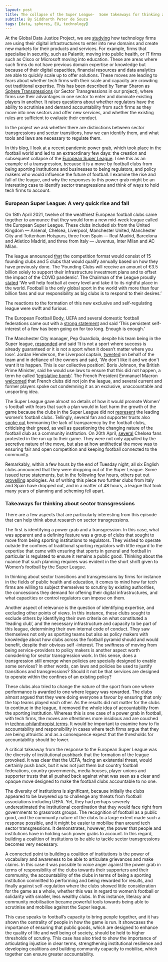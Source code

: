 ```yaml
---
layout: post
title: The collapse of the Super League-  Some takeaways for thinking about sector transgressions by the tech sector
subtitle: By Siddharth Peter de Souza
tags: [data, spheres, EU, technology]
---
```


At the Global Data Justice Project, we are [studying](https://globaldatajustice.org/2021-03-18-sphere-transgressions-meeting/) how technology firms are using their digital infrastructures to enter into new domains and create new markets for their products and services. For example, firms that specialise in security, such as Palantir, moving into public health, or IT firms such as Cisco or Microsoft moving into education. These are areas where such firms do not have previous domain expertise or knowledge but because of their digital capacities, financial resources and data analytics are able to quickly scale up to offer solutions. These moves are leading to fears about whether tech firms with their scale and capacity are crowding out traditional expertise. This has been described by Tamar Sharon as [Sphere Transgressions](https://link.springer.com/article/10.1007/s10676-020-09547-x)  (or Sector Transgressions in our project), where firms use their advantages in one sector to enter and dominate existing players in another. It raises questions about whether regulators have the ability to scrutinise and demand accountability from such firms as they move into new sectors and offer new services, and whether the existing rules are sufficient to evaluate their conduct.

In the project we ask whether there are distinctions between sector transgressions and sector transitions, how we can identify them, and what tools and laws are necessary to regulate them.

In this blog, I look at a recent pandemic power grab, which took place in the football world and led to an extraordinary few days: the creation and subsequent collapse of the [European Super League](https://www.theguardian.com/football/2021/apr/19/explainer-how-will-the-new-european-super-league-work). I see this as an example of a transgression, because it is a move by football clubs from being sporting institutions and businesses to being regulators, and policy makers who would influence the future of football. I examine the rise and fall of the league, and why the responses to this power grab might be an interesting case to identify sector transgressions and think of ways to hold tech firms to account.


### European Super League: A very quick rise and fall

On 18th April 2021, twelve of the wealthiest European football clubs came together to announce that they would form a new mid-week league called the European Super League. These clubs included six from the United Kingdom — Arsenal, Chelsea, Liverpool, Manchester United, Manchester City and Tottenham Hotspurs, three from Spain — Real Madrid, Barcelona and Atletico Madrid, and three from Italy — Juventus, Inter Milan and AC Milan.

The league announced [that](https://thesuperleague.com/press.html) the competition format would consist of 15 founding clubs and 5 clubs that would qualify annually based on how they have previously done. The ‘Founding Clubs will receive an amount of €3.5 billion solely to support their infrastructure investment plans and to offset the impact of the COVID pandemic’. The Chairman of the League proudly [stated](https://thesuperleague.com/press.html) ‘We will help football at every level and take it to its rightful place in the world. Football is the only global sport in the world with more than four billion fans and our responsibility as big clubs is to respond to their desires.’

The reactions to the formation of this new exclusive and self-regulating league were swift and furious.  

The European Football Body, UEFA and several domestic football federations came out with a [strong statement](https://www.uefa.com/insideuefa/news/0268-12121411400e-7897186e699a-1000--statement-by-uefa-the-english-football-association-the-premier-/) and said ‘This persistent self-interest of a few has been going on for too long. Enough is enough.’ 

The Manchester City manager, Pep Guardiola, despite his team being in the Super league, [responded](https://www.theguardian.com/football/2021/apr/20/pep-guardiola-manchester-city-european-super-league-not-sport-cant-lose) and said ‘It is not a sport where success is already guaranteed or it is not a sport when it doesn’t matter where you lose’. Jordan Henderson, the Liverpool captain, [tweeted](https://twitter.com/JHenderson/status/1384597901079371778?ref_src=twsrc%5Egoogle%7Ctwcamp%5Eserp%7Ctwgr%5Etweet) on behalf of the team and in defiance of the owners and said, ‘We don't like it and we don't want it to happen. This is our collective position’.  Boris Johnson, the British Prime Minister, said he would use laws to ensure that this did not happen, a term he called ‘[legislative bomb](https://www.theguardian.com/football/2021/apr/20/uk-government-may-legislate-to-stop-european-super-league-says-minister)’. The French President Emmanuel Macron [welcomed](https://www.bbc.com/sport/football/56795811) that French clubs did not join the league, and several current and former players spoke out condemning it as an exclusive, unaccountable and unsporting idea. 

The Super League gave almost no details of how it would promote Women’ s football with fears that such a plan would in fact harm the growth of the game because the clubs in the Super League did not [represent](https://www.theguardian.com/football/2021/apr/19/european-super-league-could-end-up-halting-growth-of-womens-game) the leading women’s football clubs. Tellingly, several fan and supporter trusts also [spoke out](https://www.bbc.com/sport/football/56795811) bemoaning the lack of transparency by the football clubs, criticising their greed, as well as questioning the changing nature of the football club as a community institution. On 20th April, [several](https://www.theguardian.com/football/2021/apr/20/chelsea-fans-protest-against-super-league-as-supporters-unite-in-anger) Chelsea fans protested in the run up to their game. They were not only appalled by the secretive nature of the move, but also at how antithetical the move was to ensuring fair and open competition and keeping football connected to the community.

Remarkably, within a few hours by the end of Tuesday night, all six English clubs announced that they were dropping out of the Super League. Some issued terse statements, but in the following few hours, others put out [grovelling](https://www.theguardian.com/football/2021/apr/21/john-w-henry-apologises-to-liverpool-fans-for-super-league-attempt) apologies. As of writing this piece two further clubs from Italy and Spain have dropped out, and in a matter of 48 hours, a league that took many years of planning and scheming fell apart.


### Takeaways for thinking about sector transgressions

There are a few aspects that are particularly interesting from this episode that can help think about research on sector transgressions. 

The first is identifying a power grab and a transgression. In this case, what was apparent and a defining feature was a group of clubs that sought to move from being sporting institutions to regulators. They wished to operate outside the confines of traditional sporting regulators with little regard to the expertise that came with ensuring that sports in general and football in particular is regulated to ensure it remains a public good. Thinking about the nuance that such planning requires was evident in the short shrift given to Women’s football by the Super League.

In thinking about sector transitions and transgressions by firms for instance in the fields of public health and education, it comes to mind how far tech firms are willing to subject themselves to scrutiny by existing authorities, the concessions they demand for offering their digital infrastructures, and what capacities or control regulators can impose on them.

Another aspect of relevance is the question of identifying expertise, and excluding other points of views. In this instance, these clubs sought to exclude others by identifying their own criteria on what constituted a ‘leading club’, and the necessary infrastructure and capacity to be part of this league, determining their own internal code of conduct.  They saw themselves not only as sporting teams but also as policy makers with knowledge about how clubs across the football pyramid should and would benefit, despite their obvious self -interest. The swiftness of moving from being service-providers to policy makers is another aspect worth considering for sector transgression work. In this sense, does a transgression still emerge when policies are specially designed to enable some services? In other words, can laws and policies be used to justify transitions and transgressions? Should it not be that services are designed to operate within the confines of an existing policy? 

These clubs also tried to change the nature of the sport from one where performance is awarded to one where legacy was rewarded. The clubs almost argued that they were doing everyone a favour by ensuring that only the top teams played each other. As the results did not matter for the clubs to continue in the league, it removed the whole idea of accountability from the sporting institution. Whereas this is one case of a power grab in football, with tech firms, the moves are oftentimes more insidious and are couched in [techno-philanthropist terms](https://link.springer.com/article/10.1007%2Fs10676-020-09547-x). It would be important to examine how to fix accountability and responsibility in cases where tech firms argue that they are being altruistic and as a consequence expect that the thresholds for accountability should be lower.

A critical takeaway from the response to the European Super League was the diversity of institutional pushback that the formation of the league provoked.  It was clear that the UEFA, facing an existential threat, would certainly push back, but it was not just them but country football federations, country governments, media houses, player unions and supporter trusts that all pushed back against what was seen as a clear and opaque move designed to make the football clubs accountable to no one. 

The diversity of institutions is significant, because initially the clubs appeared to be lawyered up to challenge any threats from football associations including UEFA. Yet, they had perhaps severely underestimated the institutional coordination that they would face right from governments to grassroots groups. The recognition of football as a public good, and the community nature of the clubs to a large extent made such a response possible, and it might be easier to mobilise than around tech sector transgressions. It demonstrates, however, the power that people and institutions have in holding such power grabs to account. In this regard, building a coalition of institutions to be able to tackle sector transgressions becomes very necessary.

A connected point to building a coalition of institutions is the power of vocabulary and awareness to be able to articulate grievances and make claims. In this case it was possible to voice anger against the power grab in terms of responsibility of the clubs towards their supporters and their community, the accountability of the clubs in terms of being a sporting institution committed to performing and being rewarded for results, and finally against self-regulation where the clubs showed little consideration for the game as a whole, whether this was in regard to women’s football or solidarity with smaller, less wealthy clubs. In this instance, literacy and community mobilisation became powerful tools towards being able to scrutinise and mobilise against the Super league.

This case speaks to football’s capacity to bring people together, and it has shown the centrality of people in how the game is run. It showcases the importance of ensuring that public goods, which are designed to enhance the quality of life and well being of society, should be held to higher thresholds of scrutiny. This case has also tried to show the importance of articulating injustice in clear terms, strengthening institutional resilience and developing coalitions and building community capacity to mobilise, which together can ensure greater accountability.

